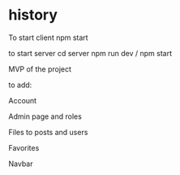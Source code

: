 # history

To start client npm start

to start server cd server npm run dev / npm start

MVP of the project

to add:

Account

Admin page and roles

Files to posts and users

Favorites

Navbar
